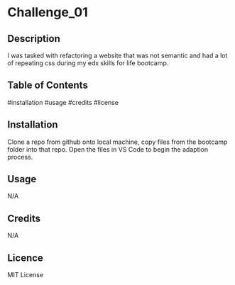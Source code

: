 # Challenge_01

## Description

I was tasked with refactoring a website that was not semantic and had a lot of repeating css during my edx skills for life bootcamp.

## Table of Contents

#installation
#usage
#credits
#license

## Installation

Clone a repo from github onto local machine, copy files from the bootcamp folder into that repo. Open the files in VS Code to begin the adaption process.

## Usage

N/A

## Credits 

N/A

## Licence

MIT License